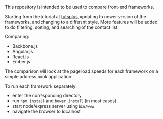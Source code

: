 This repository is intended to be used to compare front-end frameworks. 

Starting from the tutorial at [tutsplus](https://code.tutsplus.com/courses/comparing-front-end-frameworks),
updating to newer version of the frameworks, and changing to a different style. More features will be added
to do filtering, sorting, and searching of the contact list.

Comparing:
- Backbone.js
- Angular.js
- React.js
- Ember.js

The comparison will look at the page load speeds for each framework on a simple address book application.

To run each framework separately:
- enter the corresponding directory
- run `npm install` and `bower install` (in most cases)
- start node/express server using `bin/www`
- navigate the browser to localhost
